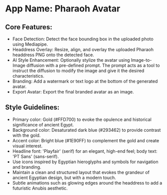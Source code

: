 # **App Name**: Pharaoh Avatar

## Core Features:

- Face Detection: Detect the face bounding box in the uploaded photo using Mediapipe.
- Headdress Overlay: Resize, align, and overlay the uploaded Pharaoh headdress PNG onto the detected face.
- AI Style Enhancement: Optionally stylize the avatar using Image-to-Image diffusion with a pre-defined prompt. The prompt acts as a tool to instruct the diffusion to modify the image and give it the desired characteristics.
- Branding: Add a watermark or text logo at the bottom of the generated avatar.
- Export Avatar: Export the final branded avatar as an image.

## Style Guidelines:

- Primary color: Gold (#FFD700) to evoke the opulence and historical significance of ancient Egypt.
- Background color: Desaturated dark blue (#293462) to provide contrast with the gold.
- Accent color: Bright blue (#1E90FF) to complement the gold and create visual interest.
- Headline font: 'Playfair' (serif) for an elegant, high-end feel; body text: 'PT Sans' (sans-serif).
- Use icons inspired by Egyptian hieroglyphs and symbols for navigation and branding.
- Maintain a clean and structured layout that evokes the grandeur of ancient Egyptian design, but with a modern touch.
- Subtle animations such as glowing edges around the headdress to add a futuristic Anubis aesthetic.